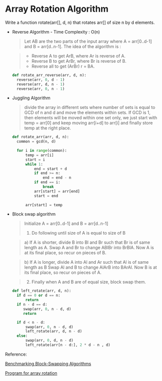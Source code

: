 # Array Rotation Algorithm

Write a function rotate(arr[], d, n) that rotates arr[] of size n by d elements.

* Reverse Algorithm - Time Complexity : O(n)
  
  >Let AB are the two parts of the input array where A = arr[0..d-1] and B = arr[d..n-1]. The idea of the algorithm is :

  >* Reverse A to get ArB, where Ar is reverse of A.
  >* Reverse B to get ArBr, where Br is reverse of B.
  >* Reverse all to get (ArBr) r = BA.
  

  ```python
  def rotate_arr_reverse(arr, d, n):
    reverse(arr, 0, d - 1)
    reverse(arr, d, n - 1)
    reverse(arr, 0, n - 1)
  ```

* Juggling Algorithm

  >divide the array in different sets
where number of sets is equal to GCD of n and d and move the elements within sets.
If GCD is 1, then elements will be moved within one set only, we just start with temp = arr[0] and keep moving arr[i+d] to arr[i] and finally store temp at the right place.

  ```python
  def rotate_arr(arr, d, n):
    common = gcd(n, d)
    
    for i in range(common):
        temp = arr[i]
        start = i
        while 1:
            end = start + d
            if end >= n:
                end = end - n
            if end == i:
                break
            arr[start] = arr[end]
            start = end
                            
        arr[start] = temp
  ```        

* Block swap algorithm
  
  >Initialize A = arr[0..d-1] and B = arr[d..n-1]
  >1. Do following until size of A is equal to size of B

  >a) If A is shorter, divide B into Bl and Br such that Br is of same length as A. Swap A and Br to change ABlBr into BrBlA. Now A is at its final place, so recur on pieces of B.  

  >b)  If A is longer, divide A into Al and Ar such that Al is of same length as B Swap Al and B to change AlArB into BArAl. Now B is at its final place, so recur on pieces of A.

  >2. Finally when A and B are of equal size, block swap them.

  ```python
  def left_rotate(arr, d, n):
    if d == 0 or d == n:
        return
    if n - d == d:
       swap(arr, 0, n - d, d)
       return

    if d < n - d:
        swap(arr, 0, n - d, d)
        left_rotate(arr, d, n - d)
    else:
        swap(arr, 0, d, n - d)
        left_rotate(arr[n - d:], 2 * d - n , d)
  ```


Reference:

[Benchmarking Block-Swapping Algorithms](http://www.drdobbs.com/parallel/benchmarking-block-swapping-algorithms/232900395?pgno=1)

[Program for array rotation](https://www.geeksforgeeks.org/array-rotation/)